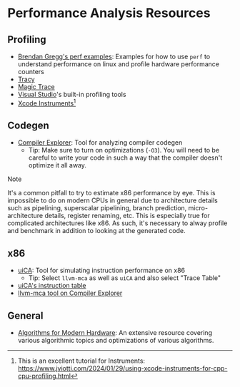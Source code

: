 # Performance Analysis Resources

## Profiling

- [Brendan Gregg's perf examples](https://www.brendangregg.com/perf.html): Examples for how to use `perf` to understand
  performance on linux and profile hardware performance counters
- [Tracy](https://github.com/wolfpld/tracy)
- [Magic Trace](https://github.com/janestreet/magic-trace)
- [Visual Studio][vs-prof]'s built-in profiling tools
- [Xcode Instruments](https://developer.apple.com/tutorials/instruments)[^1]

[vs-prof]:
  https://learn.microsoft.com/en-us/visualstudio/profiling/profiling-feature-tour?view=vs-2022&pivots=programming-language-dotnet

[^1]:
    This is an excellent tutorial for Instruments:
    https://www.jviotti.com/2024/01/29/using-xcode-instruments-for-cpp-cpu-profiling.html

## Codegen

- [Compiler Explorer](https://godbolt.org/): Tool for analyzing compiler codegen
  - Tip: Make sure to turn on optimizations (`-O3`). You will need to be careful to write your code in such a way that
    the compiler doesn't optimize it all away.

> [!NOTE]
>
> It's a common pitfall to try to estimate x86 performance by eye. This is impossible to do on modern CPUs in general
> due to architecture details such as pipelining, superscalar pipelining, branch prediction, micro-architecture details,
> register renaming, etc. This is especially true for complicated architectures like x86. As such, it's necessary to
> alway profile and benchmark in addition to looking at the generated code.

## x86

- [uiCA](https://uica.uops.info/): Tool for simulating instruction performance on x86
  - Tip: Select `llvm-mca` as well as `uiCA` and also select "Trace Table"
- [uiCA's instruction table](https://uops.info/table.html)
- [llvm-mca tool on Compiler Explorer](https://godbolt.org/z/q5n5KdEe9)

## General

- [Algorithms for Modern Hardware](https://en.algorithmica.org/hpc/): An extensive resource covering various algorithmic
  topics and optimizations of various algorithms.
